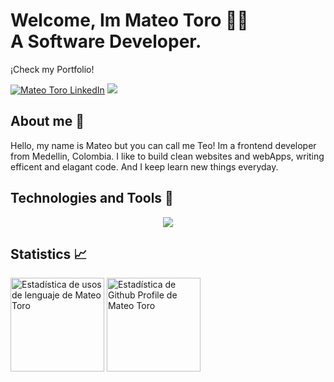 # Welcome, Im Mateo Toro 👨‍💻  <br> A Software Developer.

¡Check my Portfolio!

[<img src="https://img.shields.io/static/v1?style=for-the-badge&message=LinkedIn&color=0A66C2&logo=LinkedIn&logoColor=FFFFFF&label=" alt="Mateo Toro LinkedIn">](https://www.linkedin.com/in/mateo-toro-73357b252/)
[<img src="https://img.shields.io/static/v1?style=for-the-badge&message=Portfolio&color=lightgrey&logo=Color=FFFFFF&label=">](https://teo2823.github.io/Portfolio-Mateo/)

## About me :mag_right:

Hello, my name is Mateo but you can call me Teo! Im a frontend developer from Medellin, Colombia. I like to build clean websites and webApps, writing efficent and elagant code. And I keep learn new things everyday.

## Technologies and Tools :hammer:

<p align="center">
  <a href="https://skillicons.dev">
    <img src="https://skillicons.dev/icons?i=vscode,html,css,js,react,sass,git,github,nodejs,bootstrap,tailwind,theme=light" />
  </a>
</p>

## Statistics :chart_with_upwards_trend:

<p align="left">
  <img src="https://github-readme-stats.vercel.app/api/top-langs?locale=en&hide_title=false&layout=compact&card_width=320&langs_count=5&theme=dracula&hide_border=false&username=teo2823" height="150px" alt="Estadística de usos de lenguaje de Mateo Toro">
  <img src="https://github-readme-stats.vercel.app/api?hide_title=false&hide_rank=false&show_icons=true&include_all_commits=true&count_private=true&disable_animations=false&theme=dracula&locale=en&hide_border=false&username=teo2823" height="150px" alt="Estadística de Github Profile de Mateo Toro">
</p>




